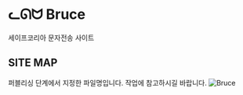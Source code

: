 # ᓚᘏᗢ Bruce
세이프코리아 문자전송 사이트

## SITE MAP
퍼블리싱 단계에서 지정한 파일명입니다.
작업에 참고하시길 바랍니다.
![Bruce](https://user-images.githubusercontent.com/83810807/148718079-b27724c7-1de6-4e1a-89dd-41566ed3af26.jpg)
